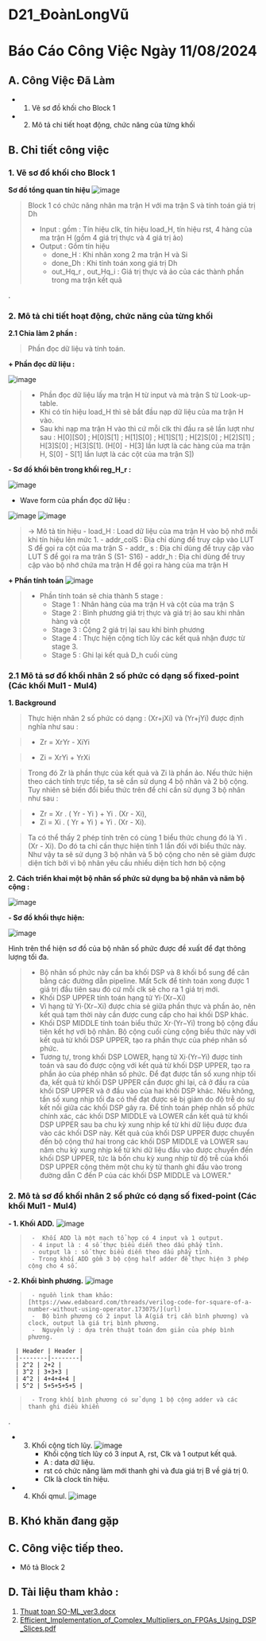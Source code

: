 # D21_ĐoànLongVũ
# Báo Cáo Công Việc Ngày 11/08/2024
## A. Công Việc Đã Làm
- 1. Vẽ sơ đồ khối cho Block 1
- 2. Mô tả chi tiết hoạt động, chức năng của từng khối 
## B. Chi tiết công việc
### 1. Vẽ sơ đồ khối cho Block 1 
**Sơ đồ tổng quan tín hiệu**
![image](https://github.com/user-attachments/assets/e07a5a38-ebb8-4ef1-b6ed-73c8bc741809)

> Block 1 có chức năng nhân ma trận H với ma trận S và tính toán giá trị Dh
> - Input : gồm : Tín hiệu clk, tín hiệu load_H, tín hiệu rst, 4 hàng của ma trận H (gồm 4 giá trị thực và 4 giá trị ảo)
> - Output : Gồm tín hiệu
> 	- done_H : Khi nhân xong 2 ma trận H và Si
> 	- done_Dh : Khi tính toán xong giá trị Dh
> 	- out_Hq_r , out_Hq_i : Giá trị thực và ảo của các thành phần trong ma trận kết quả

.
        
### 2. Mô tả chi tiết hoạt động, chức năng của từng khối 

**2.1 Chia làm 2 phần :** 

> Phần đọc dữ liệu và tính toán.

**+ Phần đọc dữ liệu :**

![image](https://github.com/user-attachments/assets/f9bb3076-0cbf-4b04-8d1b-dcc7d0aec4c2)


>  - Phần đọc dữ liệu lấy ma trận H từ input và mà trận S từ Look-up-table. 
>  -  Khi có tín hiệu load_H thì sẽ bắt đầu nạp dữ liệu của ma trận H vào.
>  -  Sau khi nạp ma trận H vào thì cứ mỗi clk thì đầu ra sẽ lần lượt như sau : H[0][S0] ; H[0]S[1] ; H[1]S[0] ; H[1]S[1] ; H[2]S[0] ; H[2]S[1] ; H[3]S[0] ; H[3]S[1]. (H[0] - H[3] lần lượt là các hàng của ma trận H, S[0] - S[1] lần lượt là các cột của ma trận S])
> 

**- Sơ đồ khối bên trong khối reg_H_r :** 

 ![image](https://github.com/user-attachments/assets/159b7eee-838a-4b65-a60a-f7adcbd458c0)

 - Wave form của phần đọc dữ liệu : 
 
![image](https://github.com/user-attachments/assets/39512030-9396-496f-b23c-74bc79147726)
![image](https://github.com/user-attachments/assets/dc760cc5-2daa-4736-addc-cd7fa2dd3266)
> -> Mô tả tín hiệu
>         - load_H : Load dữ liệu của ma trận H vào bộ nhớ mỗi khi tín hiệu lên mức 1.
>         - addr_colS : Địa chỉ dùng để truy cập vào LUT S để gọi ra cột của ma trận S
>         - addr_ s : Địa chỉ dùng để truy cập vào LUT S để gọi ra ma trân S (S1- S16)
>         - addr_h : Địa chỉ dùng để truy cập vào bộ nhớ chứa ma trận H để gọi ra hàng của ma trận H
>         



 **+ Phần tính toán**
![image](https://github.com/user-attachments/assets/08755d60-6e50-4edb-9c3e-7a26f3959180)

>  - Phần tính toán sẽ chia thành 5 stage : 
>      - Stage 1 : Nhân hàng của ma trận H và cột của ma trận S
>      - Stage 2 : Bình phương giá trị thực và giá trị ảo sau khi nhân hàng và cột
>      - Stage 3 : Cộng 2 giá trị lại sau khi bình phương
>      - Stage 4 : Thực hiện cộng tích lũy các kết quả nhận được từ stage 3.
>      - Stage 5 : Ghi lại kết quả D_h cuối cùng

 ### 2.1 Mô tả sơ đồ khối nhân 2 số phức có dạng số fixed-point (Các khối Mul1 - Mul4)
**1. Background**

> Thực hiện nhân 2 số phức có dạng : (Xr+jXi) và (Yr+jYi) được định nghĩa như sau : 

> - Zr = XrYr - XiYi 

> - Zi = XrYi + YrXi

>Trong đó Zr là phần thực của kết quả và Zi là phần ảo. Nếu thức hiện theo cách tính trực tiếp, ta sẽ cần sử dụng 4 bộ nhân và 2 bộ cộng. Tuy nhiên sẽ biến đổi biểu thức trên để chỉ cần sử dụng 3 bộ nhân như sau : 

>  - Zr  =  Xr . ( Yr - Yi )  + Yi . (Xr - Xi),
>  - Zi  =   Xi . ( Yr + Yi ) + Yi . (Xr - Xi).

> Ta có thể thấy 2 phép tính trên có cùng 1 biểu thức chung đó là Yi . (Xr - Xi).
> Do đó ta chỉ cần thực hiện tính 1 lần đối với biểu thức này. Như vậy ta sẽ sử dụng 3 bộ nhân và 5 bộ cộng cho nên sẽ giảm được diện tích bởi vì bộ nhân yêu cầu nhiều diện tích hơn bộ cộng

**2. Cách triển khai một bộ nhân số phức sử dụng ba bộ nhân và năm bộ cộng :**

![image](https://github.com/user-attachments/assets/ffac39f3-b57d-4a3e-84f6-09ca5e5899c9)

**- Sơ đồ khối thực hiện:**

![image](https://github.com/user-attachments/assets/2c7fe0cf-2fa2-4d4f-872b-b9d946081ce0)

Hình trên thể hiện sơ đồ của bộ nhân số phức được đề xuất để đạt thông lượng tối đa. 

> - Bộ nhân số phức này cần ba khối DSP và 8 khối bổ sung để cân bằng các đường dẫn pipeline. Mất 5clk để tính toán xong được 1 giá trị đầu tiên sau đó cứ mỗi clk sẽ cho ra 1 giá trị mới. 
> - Khối DSP UPPER tính toán hạng tử  Yi⋅(Xr−Xi) 
> - Vì hạng tử Yi⋅(Xr−Xi) được chia sẻ giữa phần thực và phần ảo, nên kết quả tạm thời này cần được cung cấp cho hai khối DSP khác. 
> - Khối DSP MIDDLE tính toán biểu thức Xr⋅(Yr−Yi) trong bộ cộng đầu tiên kết hợ với bộ nhân. Bộ cộng cuối cùng cộng biểu thức này với kết quả từ khối DSP UPPER, tạo ra phần thực của phép nhân số phức. 
> - Tương tự, trong khối DSP LOWER, hạng tử  Xi⋅(Yr−Yi) được tính toán và sau đó được cộng với kết quả từ khối DSP UPPER, tạo ra phần ảo của phép nhân số phức.
> Để đạt được tần số xung nhịp tối đa, kết quả từ khối DSP UPPER cần được ghi lại, cả ở đầu ra của khối DSP UPPER và ở đầu vào của hai khối DSP khác. Nếu không, tần số xung nhịp tối đa có thể đạt được sẽ bị giảm do độ trễ do sự kết nối giữa các khối DSP gây ra.
> Để tính toán phép nhân số phức chính xác, các khối DSP MIDDLE và LOWER cần kết quả từ khối DSP UPPER sau ba chu kỳ xung nhịp kể từ khi dữ liệu được đưa vào các khối DSP này. Kết quả của khối DSP UPPER được chuyển đến bộ cộng thứ hai trong các khối DSP MIDDLE và LOWER sau năm chu kỳ xung nhịp kể từ khi dữ liệu đầu vào được chuyển đến khối DSP UPPER, tức là bốn chu kỳ xung nhịp từ độ trễ của khối DSP UPPER cộng thêm một chu kỳ từ thanh ghi đầu vào trong đường dẫn C đến P của các khối DSP MIDDLE và LOWER."

 ### 2. Mô tả sơ đồ khối nhân 2 số phức có dạng số fixed-point (Các khối Mul1 - Mul4)
**- 1.  Khối ADD.**
![image](https://github.com/user-attachments/assets/74559dc4-20ad-47e7-82a4-81a992465af1)

>      -  Khối ADD là một mạch tổ hợp có 4 input và 1 output.
>      - 4 input là : 4 số thực biểu diễn theo dấu phẩy tĩnh.
>      - output là : số thực biểu diễn theo dấu phẩy tĩnh.
>      - Trong khối ADD gồm 3 bộ cộng half adder để thực hiện 3 phép cộng cho 4 số.

**- 2. Khối bình phương.**
![image](https://github.com/user-attachments/assets/4f018745-40ce-4811-acd7-df59602dca53)

>      - nguồn link tham khảo: [https://www.edaboard.com/threads/verilog-code-for-square-of-a-number-without-using-operator.173075/](url)
>      -  Bộ bình phương có 2 input là A(giá trị cần bình phương) và clock, output là giá trị bình phương.
>      -  Nguyên lý : dựa trên thuật toán đơn giản của phép bình phương.

   
      | Header | Header |
      |--------|--------|
      | 2^2 | 2+2 |
      | 3^2 | 3+3+3 |
      | 4^2 | 4+4+4+4 |
      | 5^2 | 5+5+5+5+5 | 

>      - Trong khối bình phương có sử dụng 1 bộ cộng adder và các thanh ghi điều khiển
.
- 3. Khối cộng tích lũy.
![image](https://github.com/user-attachments/assets/262e2f87-9480-43bf-821d-4209c7887629)
     - Khối  cộng tích lũy có 3 input A, rst, Clk và 1 output kết quả.
     - A : data dữ liệu.
     - rst có chức năng làm mới thanh ghi và đưa giá trị B về giá trị 0.
     - Clk là clock tín hiệu.
- 4. Khối qmul.
![image](https://github.com/user-attachments/assets/5d360bc2-c847-4bb1-8584-7ff06ad0847e)
## B. Khó khăn đang gặp

## C. Công việc tiếp theo.
 + Mô tả Block 2
## D. Tài liệu tham khảo : 
1. [Thuat toan SO-ML_ver3.docx](https://github.com/user-attachments/files/16647141/Thuat.toan.SO-ML_ver3.docx)
2. [Efficient_Implementation_of_Complex_Multipliers_on_FPGAs_Using_DSP_Slices.pdf](https://github.com/user-attachments/files/16647143/Efficient_Implementation_of_Complex_Multipliers_on_FPGAs_Using_DSP_Slices.pdf)












